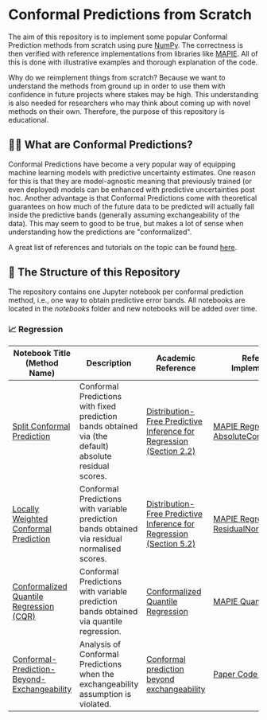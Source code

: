 # Conformal Predictions from Scratch

The aim of this repository is to implement some popular Conformal Prediction methods from scratch using pure [NumPy](https://numpy.org/). The correctness is then verified with reference implementations from libraries like [MAPIE](https://mapie.readthedocs.io/en/stable/). All of this is done with illustrative examples and thorough explanation of the code.

Why do we reimplement things from scratch? Because we want to understand the methods from ground up in order to use them with confidence in future projects where stakes may be high. This understanding is also needed for researchers who may think about coming up with novel methods on their own. Therefore, the purpose of this repository is educational.

## 🕵️‍♀️ What are Conformal Predictions?

Conformal Predictions have become a very popular way of equipping machine learning models with predictive uncertainty estimates. One reason for this is that they are model-agnostic meaning that previously trained (or even deployed) models can be enhanced with predictive uncertainties post hoc. Another advantage is that Conformal Predictions come with theoretical guarantees on how much of the future data to be predicted will actually fall inside the predictive bands (generally assuming exchangeability of the data). This may seem to good to be true, but makes a lot of sense when understanding how the predictions are "conformalized".

A great list of references and tutorials on the topic can be found [here](https://github.com/valeman/awesome-conformal-prediction).

## 📝 The Structure of this Repository

The repository contains one Jupyter notebook per conformal prediction method, i.e., one way to obtain predictive error bands. All notebooks are located in the *notebooks* folder and new notebooks will be added over time.

### 📈 Regression

| Notebook Title (Method Name)                                                                                                                                                          | Description                                                                                            | Academic Reference                                                                                                                         | Reference Implementation                                                                                                              |
| ------------------------------------------------------------------------------------------------------------------------------------------------------------------------------------- | ------------------------------------------------------------------------------------------------------ | ------------------------------------------------------------------------------------------------------------------------------------------ | ------------------------------------------------------------------------------------------------------------------------------------- |
| [Split Conformal Prediction](https://github.com/joneswack/conformal-predictions-from-scratch/blob/main/notebooks/regression/1-Split-Conformal-Prediction.ipynb)                       | Conformal Predictions with fixed prediction bands obtained via (the default) absolute residual scores. | [Distribution-Free Predictive Inference for Regression (Section 2.2)](https://arxiv.org/pdf/1604.04173.pdf)                                | [MAPIE Regressor with AbsoluteConformityScore](https://mapie.readthedocs.io/en/latest/generated/mapie.regression.MapieRegressor.html) |
| [Locally Weighted Conformal Prediction](https://github.com/joneswack/conformal-predictions-from-scratch/blob/main/notebooks/regression/2-Locally-Weighted-Conformal-Prediction.ipynb) | Conformal Predictions with variable prediction bands obtained via residual normalised scores.          | [Distribution-Free Predictive Inference for Regression (Section 5.2)](https://arxiv.org/pdf/1604.04173.pdf)                                | [MAPIE Regressor with ResidualNormalisedScore](https://mapie.readthedocs.io/en/latest/generated/mapie.regression.MapieRegressor.html) |
| [Conformalized Quantile Regression (CQR)](https://github.com/joneswack/conformal-predictions-from-scratch/blob/main/notebooks/regression/3-Conformalised-Quantile-Regression.ipynb)   | Conformal Predictions with variable prediction bands obtained via quantile regression.                 | [Conformalized Quantile Regression](https://proceedings.neurips.cc/paper_files/paper/2019/file/5103c3584b063c431bd1268e9b5e76fb-Paper.pdf) | [MAPIE QuantileRegressor](https://mapie.readthedocs.io/en/latest/generated/mapie.regression.MapieQuantileRegressor.html)              |
| [Conformal-Prediction-Beyond-Exchangeability](4-Conformal-Prediction-Beyond-Exchangeability)                                                                                          | Analysis of Conformal Predictions when the exchangeability assumption is violated.                     | [Conformal prediction beyond exchangeability](https://arxiv.org/abs/2202.13415)                                                            | [Paper Code ZIP-File](github.io/code/nonexchangeable_conformal.zip)                                                                   |